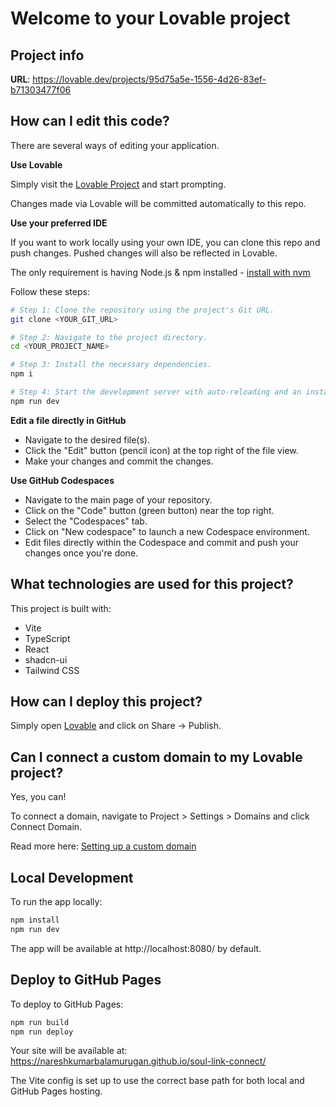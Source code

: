 # Welcome to your Lovable project

## Project info

**URL**: https://lovable.dev/projects/95d75a5e-1556-4d26-83ef-b71303477f06

## How can I edit this code?

There are several ways of editing your application.

**Use Lovable**

Simply visit the [Lovable Project](https://lovable.dev/projects/95d75a5e-1556-4d26-83ef-b71303477f06) and start prompting.

Changes made via Lovable will be committed automatically to this repo.

**Use your preferred IDE**

If you want to work locally using your own IDE, you can clone this repo and push changes. Pushed changes will also be reflected in Lovable.

The only requirement is having Node.js & npm installed - [install with nvm](https://github.com/nvm-sh/nvm#installing-and-updating)

Follow these steps:

```sh
# Step 1: Clone the repository using the project's Git URL.
git clone <YOUR_GIT_URL>

# Step 2: Navigate to the project directory.
cd <YOUR_PROJECT_NAME>

# Step 3: Install the necessary dependencies.
npm i

# Step 4: Start the development server with auto-reloading and an instant preview.
npm run dev
```

**Edit a file directly in GitHub**

- Navigate to the desired file(s).
- Click the "Edit" button (pencil icon) at the top right of the file view.
- Make your changes and commit the changes.

**Use GitHub Codespaces**

- Navigate to the main page of your repository.
- Click on the "Code" button (green button) near the top right.
- Select the "Codespaces" tab.
- Click on "New codespace" to launch a new Codespace environment.
- Edit files directly within the Codespace and commit and push your changes once you're done.

## What technologies are used for this project?

This project is built with:

- Vite
- TypeScript
- React
- shadcn-ui
- Tailwind CSS

## How can I deploy this project?

Simply open [Lovable](https://lovable.dev/projects/95d75a5e-1556-4d26-83ef-b71303477f06) and click on Share -> Publish.

## Can I connect a custom domain to my Lovable project?

Yes, you can!

To connect a domain, navigate to Project > Settings > Domains and click Connect Domain.

Read more here: [Setting up a custom domain](https://docs.lovable.dev/tips-tricks/custom-domain#step-by-step-guide)

## Local Development

To run the app locally:

```sh
npm install
npm run dev
```

The app will be available at http://localhost:8080/ by default.

## Deploy to GitHub Pages

To deploy to GitHub Pages:

```sh
npm run build
npm run deploy
```

Your site will be available at: https://nareshkumarbalamurugan.github.io/soul-link-connect/

The Vite config is set up to use the correct base path for both local and GitHub Pages hosting.
